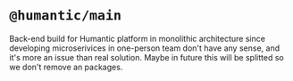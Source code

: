 # `@humantic/main`

Back-end build for Humantic platform in monolithic architecture since developing microserivices in one-person team don't
have any sense, and it's more an issue than real solution. Maybe in future this will be splitted so we don't remove an
packages.
